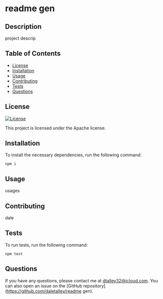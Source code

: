 
# readme gen

## Description

project descrip

## Table of Contents

- [License](#license)
- [Installation](#installation)
- [Usage](#usage)
- [Contributing](#contributing)
- [Tests](#tests)
- [Questions](#questions)

## License

[![License](https://img.shields.io/badge/License-Apache%202.0-blue.svg)](https://opensource.org/licenses/Apache-2.0)

This project is licensed under the Apache license.

## Installation

To install the necessary dependencies, run the following command:

```
npm i
```

## Usage

usages 

## Contributing

dale

## Tests

To run tests, run the following command:

```
npm test
```

## Questions

If you have any questions, please contact me at dtalley32@icloud.com. You can also open an issue on the [GitHub repository](https://github.com/daletalley/readme gen).
